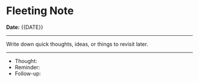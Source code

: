 # Fleeting Note

**Date:** {{DATE}}

---

Write down quick thoughts, ideas, or things to revisit later.

---

- Thought:
- Reminder:
- Follow-up:
